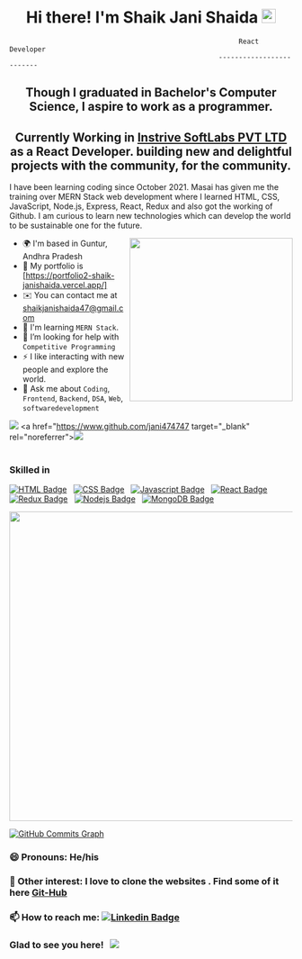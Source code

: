 

<h1 align="center">Hi there! I'm Shaik Jani Shaida <img src="https://media.giphy.com/media/hvRJCLFzcasrR4ia7z/giphy.gif" width="25px"> </h1> 


                                                             React Developer
                                                        -------------------------

<h2 align="center">Though I graduated in Bachelor's Computer Science, I aspire to work as a programmer.</h2>
<h2 align="center">Currently Working in <a href="https://instrive.in/">Instrive SoftLabs PVT LTD</a> as a React Developer. building new and delightful projects with the community, for the community.</h2>



I have been learning coding since October 2021. Masai has given me the training over MERN Stack web development where I learned HTML, CSS, JavaScript, Node.js, Express, React, Redux and also got the working of Github. I am curious to learn new technologies which can develop the world to be sustainable one for the future.


<img src="./thoughtworks-gif_dribbble-readme-photo.gif" height=290px align="right" />

* 🌍  I'm based in Guntur, Andhra Pradesh
* 💬  My portfolio is [https://portfolio2-shaik-janishaida.vercel.app/]
* ✉️  You can contact me at [shaikjanishaida47@gmail.com](mailto:shaikjanishaida47@gmail.com)
* 🧠  I'm learning `MERN Stack`.
* 🤔  I’m looking for help with `Competitive Programming`
* ⚡  I like interacting with new people and explore the world.
* 💬  Ask me about `Coding`, `Frontend`, `Backend`,  `DSA`,  `Web`,  `softwaredevelopment`


<a href="https://www.twitter.com/shaikjanishaida7" target="_blank" rel="noreferrer"><img
src="https://img.shields.io/twitter/follow/shaikjanishaida7?logo=twitter&style=for-the-badge&color=ef4444&labelColor=365314"
/></a> <a href="https://www.github.com/jani474747 target="_blank" rel="noreferrer"><img
src="https://img.shields.io/github/followers/jani474747?logo=github&style=for-the-badge&color=ef4444&labelColor=365314" /></a>
<br/>
<br/>





### Skilled in 
[![HTML Badge](https://img.shields.io/badge/HTML-orange?style=for-the-badge&labelColor=black&logo=html5&logoColor=orange)](#)  &nbsp; [![CSS Badge](https://img.shields.io/badge/CSS-blue?style=for-the-badge&labelColor=black&logo=css3&logoColor=blue)](#) &nbsp; [![Javascript Badge](https://img.shields.io/badge/-Javascript-F0DB4F?style=for-the-badge&labelColor=black&logo=javascript&logoColor=F0DB4F)](#)  &nbsp; [![React Badge](https://img.shields.io/badge/-React-61DBFB?style=for-the-badge&labelColor=black&logo=react&logoColor=61DBFB)](#) &nbsp; [![Redux Badge](https://img.shields.io/badge/-Redux-007acc?style=for-the-badge&labelColor=black&logo=redux&logoColor=007acc)](#) &nbsp; [![Nodejs Badge](https://img.shields.io/badge/-Nodejs-609857?style=for-the-badge&labelColor=black&logo=node.js&logoColor=609857)](#) &nbsp; [![MongoDB Badge](https://img.shields.io/badge/-MongoDB-409142?style=for-the-badge&labelColor=black&logo=mongodb&logoColor=409142)](#)

<p align='center'>
  <a href="#"><img src="https://github-readme-stats.vercel.app/api?username=jani474747&show_icons=true&count_private=true&theme=radical" width="550"></a>
</p>
    <a href="http://www.github.com/jani474747"><img src="https://activity-graph.herokuapp.com/graph?username=Aadi0706&bg_color=365314&color=ffffff&line=ef4444&point=ffffff&area_color=365314&area=true&hide_border=true&custom_title=GitHub%20Commits%20Graph" alt="GitHub Commits Graph" /></a>

<!-- <a href="https://github.com/jani474747" align="left"><img src="https://github-readme-stats.vercel.app/api/top-langs/?username=jani474747&langs_count=10&title_color=facc15&text_color=ffffff&icon_color=ef4444&bg_color=365314&hide_border=true&locale=en&custom_title=Top%20%Languages" alt="Top Languages" /></a> -->

### 😄 Pronouns: He/his

### 👯 Other interest: I love to clone the websites . Find some of it here [Git-Hub](https://github.com/jani474747)

### 📫 How to reach me: [![Linkedin Badge](https://img.shields.io/badge/-LinkedIn-0e76a8?style=flat-square&logo=Linkedin&logoColor=white)](https://www.linkedin.com/in/jani-shaida-shaik/)

<h3>Glad to see you here! &nbsp; <img src="https://visitor-badge.glitch.me/badge?page_id=himrd95.himrd95"></img></h3>

